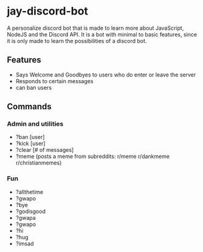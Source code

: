 # jay-discord-bot
A personalize discord bot that is made to learn more about JavaScript, NodeJS and the Discord API.
It is a bot with minimal to basic features, since it is only made to learn the possibilities of a discord bot.

## Features
- Says Welcome and Goodbyes to users who do enter or leave the server
- Responds to certain messages
- can ban users

## Commands
### Admin and utilities
- ?ban [user]
- ?kick [user]
- ?clear [# of messages]
- ?meme (posts a meme from subreddits: r/meme r/dankmeme r/christianmemes)

### Fun 
- ?allthetime
- ?gwapo
- ?bye
- ?godisgood
- ?gwapa
- ?gwapo
- ?hi
- ?hug
- ?imsad  
